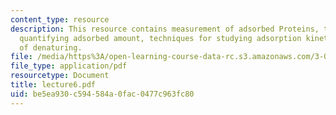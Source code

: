 ```yaml
---
content_type: resource
description: This resource contains measurement of adsorbed Proteins, techniques for
  quantifying adsorbed amount, techniques for studying adsorption kinetics and extent
  of denaturing.
file: /media/https%3A/open-learning-course-data-rc.s3.amazonaws.com/3-051j-materials-for-biomedical-applications-spring-2006/be5ea930c594584a0fac0477c963fc80_lecture6.pdf
file_type: application/pdf
resourcetype: Document
title: lecture6.pdf
uid: be5ea930-c594-584a-0fac-0477c963fc80
---
```

